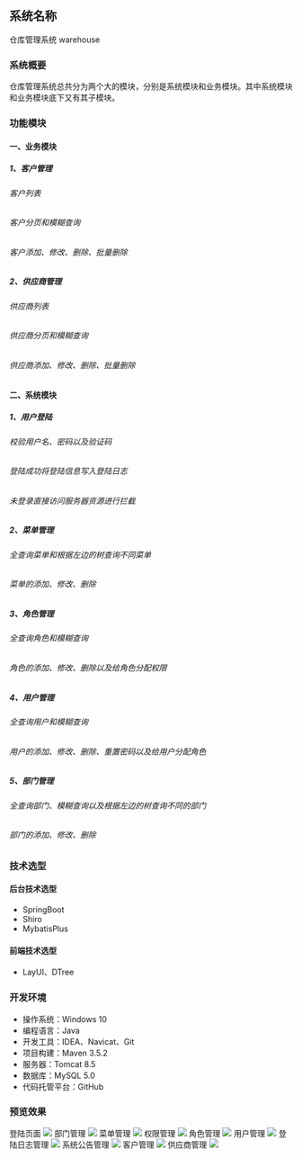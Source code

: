 ## 系统名称 
仓库管理系统 warehouse
### 系统概要
仓库管理系统总共分为两个大的模块，分别是系统模块和业务模块。其中系统模块和业务模块底下又有其子模块。
### 功能模块
#### 一、业务模块
##### 1、客户管理
###### 客户列表
###### 客户分页和模糊查询
###### 客户添加、修改、删除、批量删除
##### 2、供应商管理
###### 供应商列表
###### 供应商分页和模糊查询
###### 供应商添加、修改、删除、批量删除
#### 二、系统模块
##### 1、用户登陆
###### 校验用户名、密码以及验证码
###### 登陆成功将登陆信息写入登陆日志
###### 未登录直接访问服务器资源进行拦截
##### 2、菜单管理
###### 全查询菜单和根据左边的树查询不同菜单
###### 菜单的添加、修改、删除
##### 3、角色管理
###### 全查询角色和模糊查询
###### 角色的添加、修改、删除以及给角色分配权限
##### 4、用户管理
###### 全查询用户和模糊查询
###### 用户的添加、修改、删除、重置密码以及给用户分配角色
##### 5、部门管理
###### 全查询部门、模糊查询以及根据左边的树查询不同的部门
###### 部门的添加、修改、删除

### 技术选型
#### 后台技术选型
* SpringBoot
* Shiro
* MybatisPlus
#### 前端技术选型
* LayUI、DTree

### 开发环境
* 操作系统：Windows 10
* 编程语言：Java
* 开发工具：IDEA、Navicat、Git
* 项目构建：Maven 3.5.2
* 服务器：Tomcat 8.5
* 数据库：MySQL 5.0
* 代码托管平台：GitHub

### 预览效果
登陆页面
![](https://github.com/yeqifu/warehouse/blob/master/src/main/resources/static/images/login.PNG)
部门管理
![](https://github.com/yeqifu/warehouse/blob/master/src/main/resources/static/images/dept.PNG)
菜单管理
![](https://github.com/yeqifu/warehouse/blob/master/src/main/resources/static/images/menu.PNG)
权限管理
![](https://github.com/yeqifu/warehouse/blob/master/src/main/resources/static/images/permission.PNG)
角色管理
![](https://github.com/yeqifu/warehouse/blob/master/src/main/resources/static/images/role.PNG)
用户管理
![](https://github.com/yeqifu/warehouse/blob/master/src/main/resources/static/images/user.PNG)
登陆日志管理
![](https://github.com/yeqifu/warehouse/blob/master/src/main/resources/static/images/loginfo.PNG)
系统公告管理
![](https://github.com/yeqifu/warehouse/blob/master/src/main/resources/static/images/notice.PNG)
客户管理
![](https://github.com/yeqifu/warehouse/blob/master/src/main/resources/static/images/customer.PNG)
供应商管理
![](https://github.com/yeqifu/warehouse/blob/master/src/main/resources/static/images/provider.PNG)




